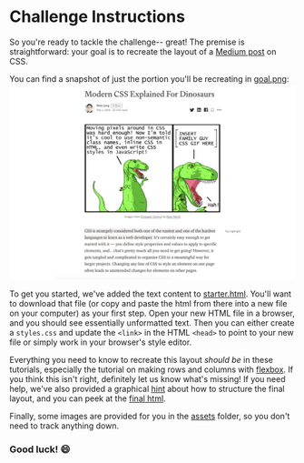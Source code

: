 # Challenge Instructions

So you're ready to tackle the challenge-- great! The premise is straightforward: your goal is to recreate the layout of a [Medium post](https://medium.com/actualize-network/modern-css-explained-for-dinosaurs-5226febe3525) on CSS.

You can find a snapshot of just the portion you'll be recreating in [goal.png](./goal.png):
![goal](./goal.png)

To get you started, we've added the text content to [starter.html](./starter.html). You'll want to download that file (or copy and paste the html from there into a new file on your computer) as your first step. Open your new HTML file in a browser, and you should see essentially unformatted text. Then you can either create a `styles.css` and update the `<link>` in the HTML `<head>` to point to your new file or simply work in your browser's style editor.

Everything you need to know to recreate this layout _should be_ in these tutorials, especially the tutorial on making rows and columns with [flexbox](../tutorials/flexbox/flexbox.md). If you think this isn't right, definitely let us know what's missing! If you need help, we've also provided a graphical [hint](./hint.png) about how to structure the final layout, and you can peek at the [final html](./solution/index.html).

Finally, some images are provided for you in the [assets](./assets) folder, so you don't need to track anything down.

### Good luck! :smile:
